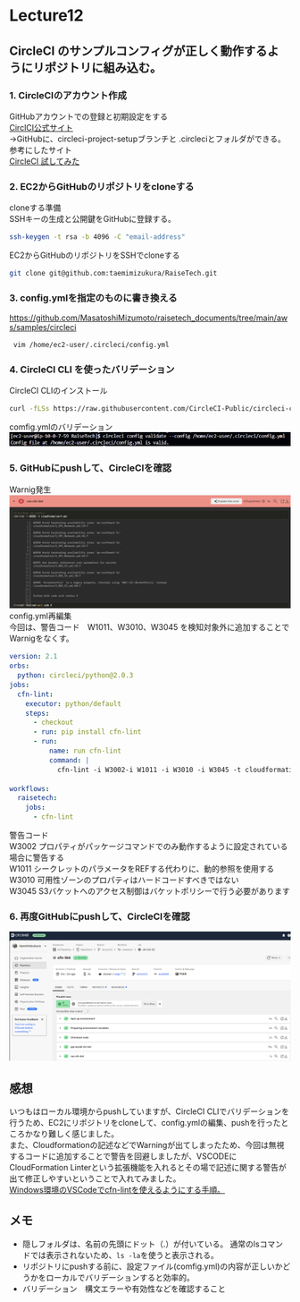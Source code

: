 # Lecture12
## CircleCI のサンプルコンフィグが正しく動作するようにリポジトリに組み込む。
### 1. CircleCIのアカウント作成  
GitHubアカウントでの登録と初期設定をする  
[CirclCI公式サイト](https://circleci.com/docs/ja/first-steps)  
→GitHubに、circleci-project-setupブランチと .circleciとフォルダができる。  
参考にしたサイト  
[CircleCI 試してみた](https://qiita.com/sugurutakahashi12345/items/aeca12d9c5a5526c724c)

### 2. EC2からGitHubのリポジトリをcloneする 
cloneする準備  
SSHキーの生成と公開鍵をGitHubに登録する。
```bash
ssh-keygen -t rsa -b 4096 -C "email-address"
```

EC2からGitHubのリポジトリをSSHでcloneする 
```bash
git clone git@github.com:taemimizukura/RaiseTech.git
```
### 3. config.ymlを指定のものに書き換える
https://github.com/MasatoshiMizumoto/raisetech_documents/tree/main/aws/samples/circleci
```bash
 vim /home/ec2-user/.circleci/config.yml
```
### 4. CircleCI CLI を使ったバリデーション  
CircleCI CLIのインストール
```bash
curl -fLSs https://raw.githubusercontent.com/CircleCI-Public/circleci-cli/master/install.sh | sudo bash
```
comfig.ymlのバリデーション
![バリデーション](image/lecture12/img-01.png)

### 5. GitHubにpushして、CircleCIを確認
Warnig発生
![CircleCI警告発生](image/lecture12/img-02.png)
config.yml再編集  
今回は、警告コード　W1011、W3010、W3045 を検知対象外に追加することでWarnigをなくす。
```yml
version: 2.1
orbs:
  python: circleci/python@2.0.3
jobs:
  cfn-lint:
    executor: python/default
    steps:
      - checkout
      - run: pip install cfn-lint
      - run:
          name: run cfn-lint
          command: |
            cfn-lint -i W3002-i W1011 -i W3010 -i W3045 -t cloudformation/*.yml

workflows:
  raisetech:
    jobs:
      - cfn-lint
```
警告コード  
W3002	プロパティがパッケージコマンドでのみ動作するように設定されている場合に警告する  
W1011	シークレットのパラメータをREFする代わりに、動的参照を使用する  
W3010	可用性ゾーンのプロパティはハードコードすべきではない  
W3045	S3バケットへのアクセス制御はバケットポリシーで行う必要があります  
### 6. 再度GitHubにpushして、CircleCIを確認
![再度CircleCIOK](image/lecture12/img-03.png)

## 感想 
いつもはローカル環境からpushしていますが、CircleCI CLIでバリデーションを行うため、EC2にリポジトリをcloneして、config.ymlの編集、pushを行ったところかなり難しく感じました。  
また、Cloudformationの記述などでWarningが出てしまったため、今回は無視するコードに追加することで警告を回避しましたが、VSCODEにCloudFormation Linterという拡張機能を入れるとその場で記述に関する警告が出て修正しやすいということで入れてみました。  
[Windows環境のVSCodeでcfn-lintを使えるようにする手順。](https://qiita.com/kmmz/items/415af7c9270302d600f5)  
## メモ
- 隠しフォルダは、名前の先頭にドット（.）が付いている。  通常のlsコマンドでは表示されないため、```ls -la```を使うと表示される。
- リポジトリにpushする前に、設定ファイル(comfig.yml)の内容が正しいかどうかをローカルでバリデーションすると効率的。
- バリデーション　構文エラーや有効性などを確認すること
 


